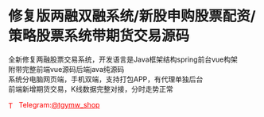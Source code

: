 # 修复版两融双融系统/新股申购股票配资/策略股票系统带期货交易源码

全新修复两融股票交易系统，开发语言是Java框架结构spring前台vue构架<br>附带完整前端vue源码后端java纯源码<br>系统分电脑网页端，手机双端，支持打包APP，有代理单独后台<br>前端新增期货交易，K线数据完整对接，分时走势正常<br>




<p style="color: red;"><img src="https://cdn-icons-png.flaticon.com/512/2111/2111646.png" alt="Telegram Icon" style="width: 16px; vertical-align: middle; margin-right: 5px;">Telegram:<a href="https://t.me/tgymw_shop" style="color: red;">@tgymw_shop</a></p>
